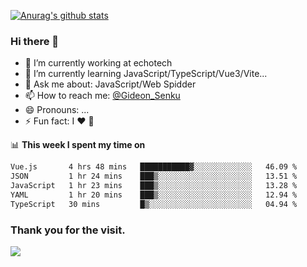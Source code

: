 [![Anurag's github stats](https://github-readme-stats.vercel.app/api?username=gideonsenku)](https://github.com/anuraghazra/github-readme-stats)
### Hi there 👋
- 🔭 I’m currently working at echotech
- 🌱 I’m currently learning JavaScript/TypeScript/Vue3/Vite...
- 💬 Ask me about: JavaScript/Web Spidder 
- 📫 How to reach me: [@Gideon_Senku](https://t.me/Gideon_Senku)
- 😄 Pronouns: ...
- ⚡ Fun fact: I ❤️ 🎵

📊 **This week I spent my time on**
<!--START_SECTION:waka-->

```txt
Vue.js       4 hrs 48 mins   ███████████▓░░░░░░░░░░░░░   46.09 %
JSON         1 hr 24 mins    ███▒░░░░░░░░░░░░░░░░░░░░░   13.51 %
JavaScript   1 hr 23 mins    ███▒░░░░░░░░░░░░░░░░░░░░░   13.28 %
YAML         1 hr 20 mins    ███▒░░░░░░░░░░░░░░░░░░░░░   12.94 %
TypeScript   30 mins         █▒░░░░░░░░░░░░░░░░░░░░░░░   04.94 %
```

<!--END_SECTION:waka-->


### Thank you for the visit.
![](http://profile-counter.glitch.me/gideonsenku/count.svg)
<!--
**GideonSenku/GideonSenku** is a ✨ _special_ ✨ repository because its `README.md` (this file) appears on your GitHub profile.

Here are some ideas to get you started:

- 🔭 I’m currently working on ...
- 🌱 I’m currently learning ...
- 👯 I’m looking to collaborate on ...
- 🤔 I’m looking for help with ...
- 💬 Ask me about ...
- 📫 How to reach me: ...
- 😄 Pronouns: ...
- ⚡ Fun fact: ...
-->
